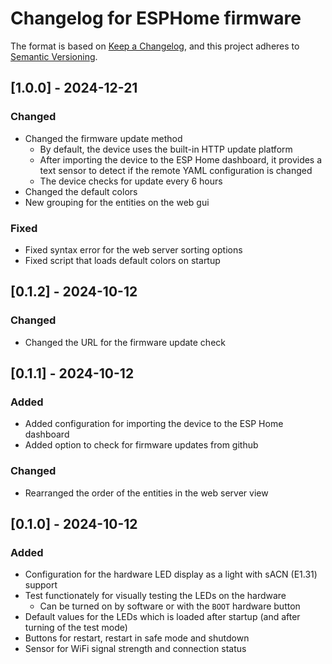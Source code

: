 # Changelog for ESPHome firmware

The format is based on [Keep a Changelog](https://keepachangelog.com/en/1.1.0/),
and this project adheres to [Semantic Versioning](https://semver.org/spec/v2.0.0.html).

## [1.0.0] - 2024-12-21

### Changed

- Changed the firmware update method
  - By default, the device uses the built-in HTTP update platform
  - After importing the device to the ESP Home dashboard, it provides
    a text sensor to detect if the remote YAML configuration is changed
  - The device checks for update every 6 hours
- Changed the default colors
- New grouping for the entities on the web gui

### Fixed

- Fixed syntax error for the web server sorting options
- Fixed script that loads default colors on startup

## [0.1.2] - 2024-10-12

### Changed

- Changed the URL for the firmware update check

## [0.1.1] - 2024-10-12

### Added

- Added configuration for importing the device to the ESP Home dashboard
- Added option to check for firmware updates from github


### Changed

- Rearranged the order of the entities in the web server view

## [0.1.0] - 2024-10-12

### Added

- Configuration for the hardware LED display as a light with sACN (E1.31) support
- Test functionately for visually testing the LEDs on the hardware
    - Can be turned on by software or with the `BOOT` hardware button
- Default values for the LEDs which is loaded after startup (and after turning of the test mode)
- Buttons for restart, restart in safe mode and shutdown
- Sensor for WiFi signal strength and connection status
